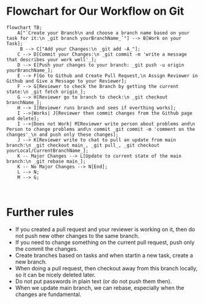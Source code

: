 # Flowchart for Our Workflow on Git
```mermaid
flowchart TB;
    A["`Create your Branch\n and choose a branch name based on your task for it:\n _git branch yourBranchName_`"] --> B[Work on your Task];
     B --> C["Add your Changes:\n _git add -A_"];
    C --> D[Commit your Changes:\n _git commit -m 'write a message that describes your work well'_];
    D --> E[Push your changes to your branch: _git push -u origin yourBranchName_];
    E --> F[Go to Github and Create Pull Request,\n Assign Reviewer in Github and Give a Message to your Reviewer];
    F --> G[Reviewer to check the Branch by getting the current state:\n _git fetch origin_];
    G --> H[Reviewer go to branch to check:\n _git checkout branchName_];
    H --> I[Reviewer runs branch and sees if everthing works];
    I -->|Works| J[Reviewer then commit changes from the Github page and delete];
    I -->|Does not Work| M[Reviewer write person about problems and\n Person to change problems and\n commit _git commit -m 'comment on the changes'_\n and push only these changes];
    J --> K[Reviewer write to chat to pull an update from main branch:\n _git checkout main_, _git pull_, _git checkout yourLocal/CurrentBranchName_];
    K -- Major Changes --> L[Update to current state of the main branch:\n _git rebase main_];
    K -- No Major Changes --> N[End];
    L --> N;
    M --> G;
    
   

```
# Further rules

*  If you created a pull request and your reviewer is working on it, then do not push new other changes to the same branch.
*  If you need to change something on the current pull request, push only the commit the changes.
*  Create branches based on tasks and when startin a new task, create a new branch.
*  When doing a pull request, then checkout away from this branch locally, so it can be nicely deleted later.
*  Do not put passwords in plain text (or do not push them then).
*  When we update main branch, we can rebase, especially when the changes are fundamental.
